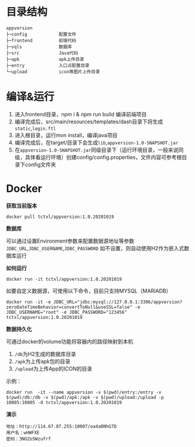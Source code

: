 # 目录结构
    
    appversion
    ├─config  			配置文件
    ├─frontend			前端代码
    ├─sqls    			数据库
    ├─src     			Java代码
    ├─apk     			apk上传目录
    ├─entry     		入口点配置目录
    └─upload  			icon等图片上传目录
    

# 编译&运行

1. 进入frontend目录，npm i & npm run build 编译前端项目
2. 编译完成后，src/main/resources/templates/dash目录下将生成`static`,`login.ftl`
3. 进入根目录，运行mvn install，编译java项目
4. 编译完成后，在target/目录下会生成`lib`,`appversion-1.0-SNAPSHOT.jar`
5. 在`appversion-1.0-SNAPSHOT.jar`同级目录下（运行环境目录，一般来说同级，具体看运行环境）创建config/config.properties，文件内容可参考根目录下config文件夹

# Docker

**获取当前版本**

`docker pull tctxl/appversion:1.0.20201019`

**数据库**

可以通过设置Environment参数来配置数据源地址等参数
`JDBC_URL`,`JDBC_USERNAME`,`JDBC_PASSWORD`
如不设置，则自动使用H2作为嵌入式数据库运行

**如何运行**

`docker run -it tctxl/appversion:1.0.20201019`

如要自定义数据源，可使用以下命令，目前只支持MYSQL（MARIADB）

`docker run -it
-e JDBC_URL="jdbc:mysql://127.0.0.1:3306/appversion?zeroDateTimeBehavior=convertToNull&useSSL=false"
-e JDBC_USERNAME="root"
-e JDBC_PASSWORD="123456"
tctxl/appversion:1.0.20201019`

**数据持久化**

可通过docker的volume功能将容器内的路径映射到本机

1. `/db`为H2生成的数据库目录
2. `/apk`为上传apk包的目录
3. `/upload`为上传App的ICON的目录

示例：

`docker run  -it --name appversion -v $(pwd)/entry:/entry -v $(pwd)/db:/db -v $(pwd)/apk:/apk -v $(pwd)/upload:/upload -p 10005:10005 -d tctxl/appversion:1.0.20201019`

**演示**
```
地址：http://114.67.87.255:10007/oa4a0NhG7D
用户名：wHWFXE
密码：3NOZo5Wzufrf
```

